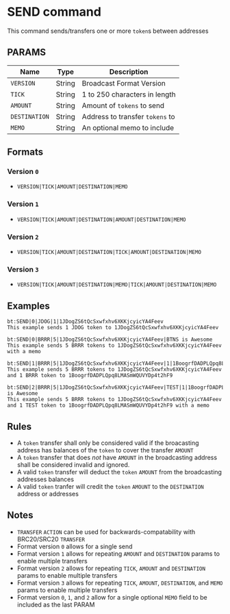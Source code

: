 # SEND command
This command sends/transfers one or more `token`s between addresses


## PARAMS
| Name          | Type   | Description                     |
| ------------- | ------ | ------------------------------- |
| `VERSION`     | String | Broadcast Format Version        |
| `TICK`        | String | 1 to 250 characters in length   |
| `AMOUNT`      | String | Amount of `tokens` to send      |
| `DESTINATION` | String | Address to transfer `tokens` to |
| `MEMO`        | String | An optional memo to include     |

## Formats

### Version `0`
- `VERSION|TICK|AMOUNT|DESTINATION|MEMO`

### Version `1`
- `VERSION|TICK|AMOUNT|DESTINATION|AMOUNT|DESTINATION|MEMO`

### Version `2`
- `VERSION|TICK|AMOUNT|DESTINATION|TICK|AMOUNT|DESTINATION|MEMO`

### Version `3`
- `VERSION|TICK|AMOUNT|DESTINATION|MEMO|TICK|AMOUNT|DESTINATION|MEMO`


## Examples
```
bt:SEND|0|JDOG|1|1JDogZS6tQcSxwfxhv6XKKjcyicYA4Feev
This example sends 1 JDOG token to 1JDogZS6tQcSxwfxhv6XKKjcyicYA4Feev
```

```
bt:SEND|0|BRRR|5|1JDogZS6tQcSxwfxhv6XKKjcyicYA4Feev|BTNS is Awesome
This example sends 5 BRRR tokens to 1JDogZS6tQcSxwfxhv6XKKjcyicYA4Feev with a memo
```

```
bt:SEND|1|BRRR|5|1JDogZS6tQcSxwfxhv6XKKjcyicYA4Feev|1|1BoogrfDADPLQpq8LMASmWQUVYDp4t2hF9
This example sends 5 BRRR tokens to 1JDogZS6tQcSxwfxhv6XKKjcyicYA4Feev and 1 BRRR token to 1BoogrfDADPLQpq8LMASmWQUVYDp4t2hF9
```

```
bt:SEND|2|BRRR|5|1JDogZS6tQcSxwfxhv6XKKjcyicYA4Feev|TEST|1|1BoogrfDADPLQpq8LMASmWQUVYDp4t2hF9|BTNS is Awesome
This example sends 5 BRRR tokens to 1JDogZS6tQcSxwfxhv6XKKjcyicYA4Feev and 1 TEST token to 1BoogrfDADPLQpq8LMASmWQUVYDp4t2hF9 with a memo
```

## Rules
- A `token` transfer shall only be considered valid if the broacasting address has balances of the `token` to cover the transfer `AMOUNT`
- A `token` transfer that does _not_ have `AMOUNT` in the broadcasting address shall be considered invalid and ignored.
- A valid `token` transfer will deduct the `token` `AMOUNT` from the broadcasting addresses balances
- A valid `token` tranfer will credit the `token` `AMOUNT` to the `DESTINATION` address or addresses


## Notes
- `TRANSFER` `ACTION` can be used for backwards-compatability with BRC20/SRC20 `TRANSFER`
- Format version `0` allows for a single send
- Format version `1` allows for repeating `AMOUNT` and `DESTINATION` params to enable multiple transfers
- Format version `2` allows for repeating `TICK`, `AMOUNT` and `DESTINATION` params to enable multiple transfers
- Format version `3` allows for repeating `TICK`, `AMOUNT`, `DESTINATION`, and `MEMO` params to enable multiple transfers
- Format version `0`, `1`, and `2` allow for a single optional `MEMO` field to be included as the last PARAM

